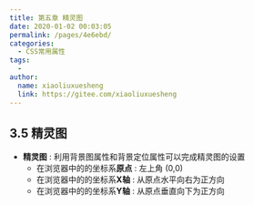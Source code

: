 ```yaml
---
title: 第五章 精灵图
date: 2020-01-02 00:03:05
permalink: /pages/4e6ebd/
categories:
  - CSS常用属性
tags:
  - 
author: 
  name: xiaoliuxuesheng
  link: https://gitee.com/xiaoliuxuesheng
---
```

## 3.5 精灵图

* **精灵图** : 利用背景图属性和背景定位属性可以完成精灵图的设置
  * 在浏览器中的的坐标系**原点** : 左上角 (0,0)
  * 在浏览器中的的坐标系**X轴** : 从原点水平向右为正方向
  * 在浏览器中的的坐标系**Y轴** : 从原点垂直向下为正方向
